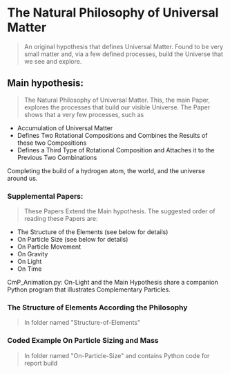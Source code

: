 # The Natural Philosophy of Universal Matter
> An original hypothesis that defines Universal Matter. Found to be very small matter and, via a few defined processes, build the Universe that we see and explore. 

## Main hypothesis:
> The Natural Philosophy of Universal Matter. This, the main Paper, explores the processes that build our visible Universe. The Paper shows that a very few processes, such as

* Accumulation of Universal Matter
* Defines Two Rotational Compositions and Combines the Results of these two Compositions
* Defines a Third Type of Rotational Composition and Attaches it to the Previous Two Combinations

Completing the build of a hydrogen atom, the world, and the universe around us.

### Supplemental Papers:
> These Papers Extend the Main hypothesis. The suggested order of reading these Papers are:

* The Structure of the Elements (see below for details)
* On Particle Size (see below for details)
* On Particle Movement
* On Gravity
* On Light
* On Time

CmP_Animation.py: On-Light and the Main Hypothesis share a companion Python program that illustrates Complementary Particles.

### The Structure of Elements According the Philosophy
> In folder named "Structure-of-Elements"
  
### Coded Example On Particle Sizing and Mass
> In folder named "On-Particle-Size" and contains Python code for report build
